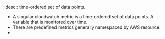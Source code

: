 desc:: time-ordered set of data points.

- A singular cloudwatch metric is a time-ordered set of data points. A variable that is monitored over time.
- There are predefined metrics generally namespaced by AWS resource.
-
